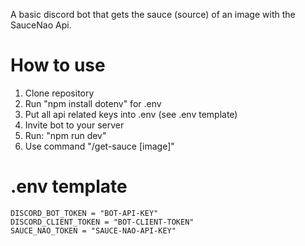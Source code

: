 A basic discord bot that gets the sauce (source) of an image with the SauceNao Api.

# How to use
1. Clone repository
2. Run "npm install dotenv" for .env
3. Put all api related keys into .env (see .env template)
4. Invite bot to your server
5. Run: "npm run dev"
6. Use command "/get-sauce [image]"

# .env template
```
DISCORD_BOT_TOKEN = "BOT-API-KEY"
DISCORD_CLIENT_TOKEN = "BOT-CLIENT-TOKEN"
SAUCE_NAO_TOKEN = "SAUCE-NAO-API-KEY"
```
